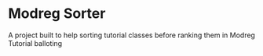 # Modreg Sorter
A project built to help sorting tutorial classes before ranking them in Modreg Tutorial balloting

